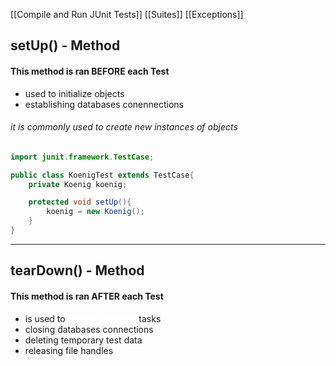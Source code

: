 [[Compile and Run JUnit Tests]]
[[Suites]]
[[Exceptions]]

## setUp() - Method
#### This method is ran BEFORE each Test
- used to initialize objects
- establishing databases conennections

###### it is commonly used to create new instances of objects
```Java
import junit.framework.TestCase;

public class KoenigTest extends TestCase{
	private Koenig koenig;

	protected void setUp(){
		koenig = new Koenig();
	}
}
```


---

## tearDown() - Method
#### This method is ran AFTER each Test
- is used to <span style="color:#ffffff">perform cleanup</span> tasks 
- closing databases connections
- deleting temporary test data
- releasing file handles


